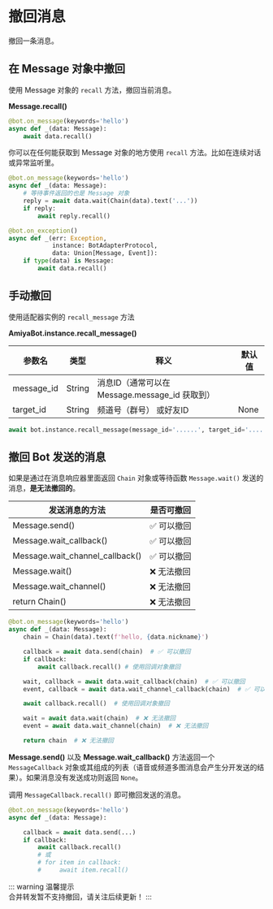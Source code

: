 # 撤回消息

撤回一条消息。

## 在 Message 对象中撤回

使用 Message 对象的 `recall` 方法，撤回当前消息。

**Message.recall()**

```python {3}
@bot.on_message(keywords='hello')
async def _(data: Message):
    await data.recall()
```

你可以在任何能获取到 Message 对象的地方使用 `recall` 方法。比如在连续对话或异常监听里。

```python {6}
@bot.on_message(keywords='hello')
async def _(data: Message):
    # 等待事件返回的也是 Message 对象
    reply = await data.wait(Chain(data).text('...'))
    if reply:
        await reply.recall()
```

```python {6}
@bot.on_exception()
async def _(err: Exception,
            instance: BotAdapterProtocol,
            data: Union[Message, Event]):
    if type(data) is Message:
        await data.recall()
```

## 手动撤回

使用适配器实例的 `recall_message` 方法

**AmiyaBot.instance.recall_message()**

| 参数名        | 类型     | 释义                                 | 默认值  |
|------------|--------|------------------------------------|------|
| message_id | String | 消息ID（通常可以在 Message.message_id 获取到） |      |
| target_id  | String | 频道号（群号） 或好友ID                      | None |

```python
await bot.instance.recall_message(message_id='......', target_id='......')
```

## 撤回 Bot 发送的消息

如果是通过在消息响应器里面返回 `Chain` 对象或等待函数 `Message.wait()` 发送的消息，**是无法撤回的**。

| 发送消息的方法                         | 是否可撤回  |
|---------------------------------|--------|
| Message.send()                  | ✅ 可以撤回 |
| Message.wait_callback()         | ✅ 可以撤回 |
| Message.wait_channel_callback() | ✅ 可以撤回 |
| Message.wait()                  | ❌ 无法撤回 |
| Message.wait_channel()          | ❌ 无法撤回 |
| return Chain()                  | ❌ 无法撤回 |

```python
@bot.on_message(keywords='hello')
async def _(data: Message):
    chain = Chain(data).text(f'hello, {data.nickname}')

    callback = await data.send(chain)  # ✅ 可以撤回
    if callback:
        await callback.recall() # 使用回调对象撤回

    wait, callback = await data.wait_callback(chain)  # ✅ 可以撤回
    event, callback = await data.wait_channel_callback(chain)  # ✅ 可以撤回

    await callback.recall()  # 使用回调对象撤回

    wait = await data.wait(chain)  # ❌ 无法撤回
    event = await data.wait_channel(chain)  # ❌ 无法撤回

    return chain  # ❌ 无法撤回
```

**Message.send()** 以及 **Message.wait_callback()** 方法返回一个 `MessageCallback`
对象或其组成的列表（语音或频道多图消息会产生分开发送的结果）。如果消息没有发送成功则返回 `None`。

调用 `MessageCallback.recall()` 即可撤回发送的消息。

```python {6}
@bot.on_message(keywords='hello')
async def _(data: Message):

    callback = await data.send(...)
    if callback:
        await callback.recall()
        # 或
        # for item in callback:
        #     await item.recall()
```

::: warning 温馨提示<br>
合并转发暂不支持撤回，请关注后续更新！
:::
